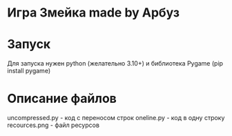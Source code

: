 # Игра Змейка made by Арбуз

# Запуск
Для запуска нужен python (желательно 3.10+) и библиотека Pygame (pip install pygame)

# Описание файлов
uncompressed.py - код с переносом строк
oneline.py - код в одну строку
recources.png - файл ресурсов

